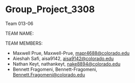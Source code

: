 # Group_Project_3308

Team 013-06

TEAM NAME:

TEAM MEMBERS:
- Maxwell Prue, Maxwell-Prue, mapr4688@colorado.edu
- Aieshah Safi, aisa9142, aisa9142@colorado.edu
- Nathan Keyt, nathankeyt, nake8894@colorado.edu
- Bennett Fragomeni, Bennett-Fragomeni, Bennett.Fragomeni@colorado.edu
